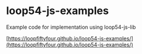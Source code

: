 # loop54-js-examples
Example code for implementation using loop54-js-lib

[https://loopfiftyfour.github.io/loop54-js-examples/](https://loopfiftyfour.github.io/loop54-js-examples/)
